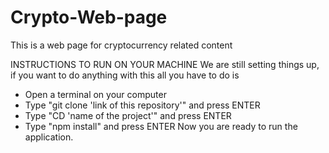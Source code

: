 # Crypto-Web-page
This is a web page for cryptocurrency related content

INSTRUCTIONS TO RUN ON YOUR MACHINE
 We are still setting things up, if you want to do anything with this
 all you have to do is 
  - Open a terminal on your computer
  - Type "git clone 'link of this repository'" and press ENTER
  - Type "CD 'name of the project'" and press ENTER
  - Type "npm install" and press ENTER
  Now you are ready to run the application.
